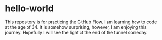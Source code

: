 # hello-world
This repository is for practicing the GitHub Flow.
I am learning how to code at the age of 34.
It is somehow surprising, however, I am enjoying this journey. 
Hopefully I will see the light at the end of the tunnel someday.
